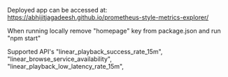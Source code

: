 Deployed app can be accessed at: https://abhijitjagadeesh.github.io/prometheus-style-metrics-explorer/

When running locally remove "homepage" key from package.json and run "npm start"

Supported API's
"linear_playback_success_rate_15m",
"linear_browse_service_availability",
"linear_playback_low_latency_rate_15m",
